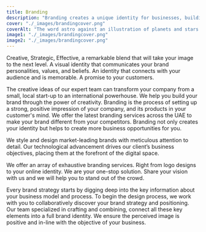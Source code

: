 ```yaml
---
title: Branding
description: "Branding creates a unique identity for businesses, building trust, loyalty, and recognition among consumers."
cover: "./_images/brandingcover.png"
coverAlt: "The word astro against an illustration of planets and stars."
image1: "./_images/brandingcover.png"
image2: "./_images/brandingcover.png"
---
```


Creative, Strategic, Effective, a remarkable blend that will take your image to the next level. A visual identity that communicates your brand personalities, values, and beliefs. An identity that connects with your audience and is memorable. A promise to your customers.

The creative ideas of our expert team can transform your company from a small, local start-up to an international powerhouse. We help you build your brand through the power of creativity. Branding is the process of setting up a strong, positive impression of your company, and its products in your customer's mind. We offer the latest branding services across the UAE to make your brand different from your competitors. Branding not only creates your identity but helps to create more business opportunities for you.

We style and design market-leading brands with meticulous attention to detail. Our technological advancement drives our client’s business objectives, placing them at the forefront of the digital space.

We offer an array of exhaustive branding services. Right from logo designs to your online identity. We are your one-stop solution. Share your vision with us and we will help you to stand out of the crowd.

Every brand strategy starts by digging deep into the key information about your business model and process. To begin the design process, we work with you to collaboratively discover your brand strategy and positioning. Our team specialized in crafting and combining, connect all these key elements into a full brand identity. We ensure the perceived image is positive and in-line with the objective of your business.